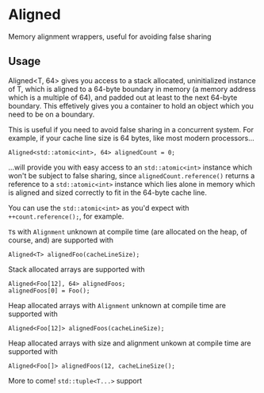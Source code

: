 Aligned
=======

Memory alignment wrappers, useful for avoiding false sharing

## Usage

Aligned<T, 64> gives you access to a stack allocated, uninitialized instance of T, which is aligned to a 64-byte boundary in memory (a memory address which is a multiple of 64), and padded out at least to the next 64-byte boundary. This effetively gives you a container to hold an object which you need to be on a boundary.

This is useful if you need to avoid false sharing in a concurrent system. For example, if your cache line size is 64 bytes, like most modern processors...

    Aligned<std::atomic<int>, 64> alignedCount = 0;

...will provide you with easy access to an `std::atomic<int>` instance which won't be subject to false sharing, since `alignedCount.reference()` returns a reference to a `std::atomic<int>` instance which lies alone in memory which is aligned and sized correctly to fit in the 64-byte cache line.

You can use the `std::atomic<int>` as you'd expect with `++count.reference();`, for example.

`T`s with `Alignment` unknown at compile time (are allocated on the heap, of course, and) are supported with

    Aligned<T> alignedFoo(cacheLineSize);

Stack allocated arrays are supported with

    Aligned<Foo[12], 64> alignedFoos;
    alignedFoos[0] = Foo();

Heap allocated arrays with `Alignment` unknown at compile time are supported with

    Aligned<Foo[12]> alignedFoos(cacheLineSize);
    
Heap allocated arrays with size and alignment unkown at compile time are supported with

    Aligned<Foo[]> alignedFoos(12, cacheLineSize();

More to come!
`std::tuple<T...>` support
